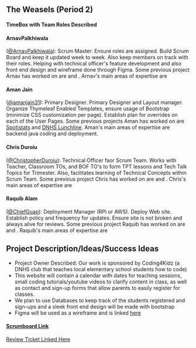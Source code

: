 ## The Weasels (Period 2)


#### TimeBox with Team Roles Described

#### ArnavPalkhiwala 
([@ArnavPalkhiwala](https://github.com/ArnavPalkhiwala)): Scrum Master: Ensure roles are assigned. Build Scrum Board and keep it updated week to week. Also keep members on track with their roles. Helping with technical officer's feature development and also front end design and wireframe done through Figma. Some previous project Arnav has worked on are []() and [](). Arnav's main areas of expertise are 

#### Aman Jain 
([@amanjain31](https://github.com/amanjain31)): Primary Designer. Primary Designer and Layout manager. Organize Thymeleaf Enabled Templates, ensure usage of Bootstrap (minimize CSS customization per page). Establish plan for overrides on each of the User Pages. Some previous projects Aman has worked on are [Spotistats](https://github.com/raad1masum/SpotiStats) and [DNHS Lunchline](https://github.com/ashwinbabu888/AP-CSA-T2). Aman's main areas of expertise are backend java coding and deployment.

#### Chris Duroiu 
([@ChristopherDuroiu](https://github.com/ChristopherDuroiu)): Technical Officer faor Scrum Team. Works with Teacher, Classroom TOs, and BOF TO's to form TPT lessons and Tech Talk Topics for Trimester. Also, facilitates learning of Technical Concepts within Scrum Team. Some previous project Chris has worked on are []() and [](). Chris's main areas of expertise are 

#### Raquib Alam 
([@ChiefGuap](https://github.com/ChiefGuap)): Deployment Manager (RPi or AWS). Deploy Web site. Establish policy and frequency for updates. Ensure site is not broken and always alive for reviews. Some previous project Raquib has worked on are []() and [](). Raquib's main areas of expertise are


## Project Description/Ideas/Success Ideas
* Project Owner Described: Our work is sponsored by Coding4Kidz (a DNHS club that teaches local elementary school students how to code)
* This website will contain a calendar with dates for teaching sessions, small coding tutorials/youtube videos to clarify content in class, as well as contact and sign-up forms that allow parents to easily register for classes.  
* We plan to use Databases to keep track of the students registered and sign-ups and a sleek front end design will be made with bootstrap
* Figma will be used as a wireframe and is linked [here](https://www.figma.com/file/ZlMdwXET7GXIKG1iqHcoZN/AP-CSA-Tri-3-Coding4Kidz?node-id=0%3A1)

#### [Scrumboard Link](https://github.com/amanj31/AP-CSA-T3/projects/1?add_cards_query=is%3Aopen)

[Review Ticket Linked Here](https://github.com/ArnavPalkhiwala/APCSATri3/issues/5)
